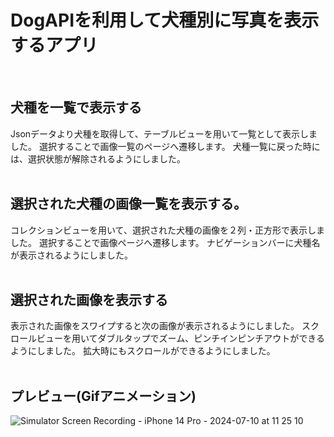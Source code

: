 # DogAPIを利用して犬種別に写真を表示するアプリ
<br>

## 犬種を一覧で表示する
Jsonデータより犬種を取得して、テーブルビューを用いて一覧として表示しました。
選択することで画像一覧のページへ遷移します。
犬種一覧に戻った時には、選択状態が解除されるようにしました。
<br><br>

## 選択された犬種の画像一覧を表示する。
コレクションビューを用いて、選択された犬種の画像を２列・正方形で表示しました。
選択することで画像ページへ遷移します。
ナビゲーションバーに犬種名が表示されるようにしました。
<br><br>

## 選択された画像を表示する
表示された画像をスワイプすると次の画像が表示されるようにしました。
スクロールビューを用いてダブルタップでズーム、ピンチインピンチアウトができるようにしました。
拡大時にもスクロールができるようにしました。
<br><br>

## プレビュー(Gifアニメーション)
![Simulator Screen Recording - iPhone 14 Pro - 2024-07-10 at 11 25 10](https://github.com/ugt11/DogApp/assets/168057327/d14e0f6f-c874-44fc-be28-5b7a1809064f)
